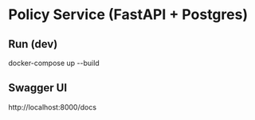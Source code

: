 # Policy Service (FastAPI + Postgres)

## Run (dev)
docker-compose up --build

## Swagger UI
http://localhost:8000/docs
